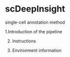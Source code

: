 # scDeepInsight
single-cell annotation method

1.Introduction of the pipeline

2. Instructions

3. Environment information
